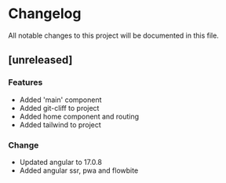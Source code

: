 # Changelog

All notable changes to this project will be documented in this file.

## [unreleased]

### Features

- Added 'main' component
- Added git-cliff to project
- Added home component and routing
- Added tailwind to project

### Change

- Updated angular to 17.0.8
- Added angular ssr, pwa and flowbite

<!-- GameDB by Carlos O. Castillo -->
